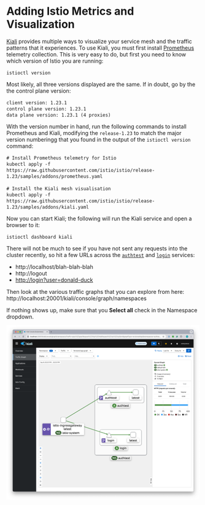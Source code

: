 # Adding Istio Metrics and Visualization

[Kiali](https://istio.io/latest/docs/ops/integrations/kiali/) provides multiple ways to visualize your service
mesh and the traffic patterns that it experiences. To use Kiali, you must first install [Prometheus](https://istio.io/latest/docs/ops/integrations/prometheus/)
telemetry collection. This is very easy to do, but first you need to know which version of Istio you are running:

```shell
istioctl version
```

Most likely, all three versions displayed are the same. If in doubt, go by the the control plane version:

```text
client version: 1.23.1
control plane version: 1.23.1
data plane version: 1.23.1 (4 proxies)
```

With the version number in hand, run the following commands to install Prometheus and Kiali, modifying the `release-1.23`
to match the major version numberingg that you found in the output of the `istioctl version` command:

```shell
# Install Prometheus telemetry for Istio
kubectl apply -f https://raw.githubusercontent.com/istio/istio/release-1.23/samples/addons/prometheus.yaml

# Install the Kiali mesh visualisation
kubectl apply -f https://raw.githubusercontent.com/istio/istio/release-1.23/samples/addons/kiali.yaml
```

Now you can start Kiali; the following will run the Kiali service and open a browser to it:

```shell
istioctl dashboard kiali
```

There will not be much to see if you have not sent any requests into the cluster recently, so hit a few URLs across
the [`authtest`](../authtest) and [`login`](../login) services:

* http://localhost/blah-blah-blah
* http://logout
* [http://login?user=donald-duck](http://login?user=donald-duck)

Then look at the various traffic graphs that you can explore from here: http://localhost:20001/kiali/console/graph/namespaces

If nothing shows up, make sure that you **Select all** check in the Namespace dropdown.

![Kiali service mesh visualization](kiali.png)

